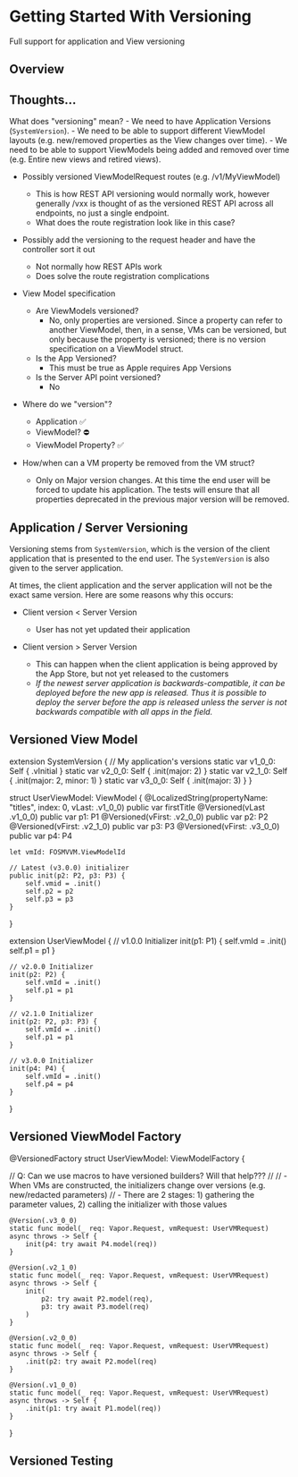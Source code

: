 # Getting Started With Versioning

Full support for application and View versioning

## Overview


## Thoughts...

What does "versioning" mean?
    - We need to have Application Versions (``SystemVersion``).
    - We need to be able to support different ViewModel layouts (e.g. new/removed properties as the View changes over time).
    - We need to be able to support ViewModels being added and removed over time (e.g. Entire new views and retired views). 

- Possibly versioned ViewModelRequest routes (e.g. /v1/MyViewModel)
    - This is how REST API versioning would normally work, however generally /vxx is thought of as the versioned REST API across all endpoints, no just a single endpoint.
    - What does the route registration look like in this case?

- Possibly add the versioning to the request header and have the controller sort it out
    - Not normally how REST APIs work
    - Does solve the route registration complications

- View Model specification
    - Are ViewModels versioned?
        - No, only properties are versioned.  Since a property can refer to another ViewModel, then, in a sense, VMs can be versioned, but only because the property is versioned; there is no version specification on a ViewModel struct.
    - Is the App Versioned?
        - This must be true as Apple requires App Versions
    - Is the Server API point versioned?
        - No

- Where do we "version"?
    - Application ✅
    - ViewModel? ⛔️
    - ViewModel Property? ✅

- How/when can a VM property be removed from the VM struct?
    - Only on Major version changes.  At this time the end user will be forced to update his application.  The tests will ensure that all properties deprecated in the previous major version will be removed.

## Application / Server Versioning

Versioning stems from ``SystemVersion``, which is the version of the client application that is presented to the end user.  The ``SystemVersion`` is also given to the server application.

At times, the client application and the server application will not be the exact same version.  Here are some reasons why this occurs:

- Client version < Server Version
    - User has not yet updated their application

- Client version > Server Version
    - This can happen when the client application is being approved by the App Store, but not yet released to the customers
    - *If the newest server application is backwards-compatible, it can be deployed before the new app is released.  Thus it is possible to deploy the server before the app is released unless the server is not backwards compatible with all apps in the field.*

## Versioned View Model

extension SystemVersion {
    // My application's versions
    static var v1_0_0: Self { .vInitial }
    static var v2_0_0: Self { .init(major: 2) }
    static var v2_1_0: Self { .init(major: 2, minor: 1) }
    static var v3_0_0: Self { .init(major: 3) }
}

struct UserViewModel: ViewModel {
    @LocalizedString(propertyName: "titles", index: 0, vLast: .v1_0_0) public var firstTitle
    @Versioned(vLast .v1_0_0) public var p1: P1
    @Versioned(vFirst: .v2_0_0) public var p2: P2
    @Versioned(vFirst: .v2_1_0) public var p3: P3
    @Versioned(vFirst: .v3_0_0) public var p4: P4

    let vmId: FOSMVVM.ViewModelId

    // Latest (v3.0.0) initializer
    public init(p2: P2, p3: P3) {
        self.vmid = .init()
        self.p2 = p2
        self.p3 = p3
    } 
}

extension UserViewModel {
    // v1.0.0 Initializer
    init(p1: P1) {
        self.vmId = .init()
        self.p1 = p1
    }

    // v2.0.0 Initializer
    init(p2: P2) {
        self.vmId = .init()
        self.p1 = p1
    } 

    // v2.1.0 Initializer
    init(p2: P2, p3: P3) {
        self.vmId = .init()
        self.p1 = p1
    } 

    // v3.0.0 Initializer
    init(p4: P4) {
        self.vmId = .init()
        self.p4 = p4
    } 
}

## Versioned ViewModel Factory

@VersionedFactory
struct UserViewModel: ViewModelFactory {

// Q: Can we use macros to have versioned builders?  Will that help???
//
// - When VMs are constructed, the initializers change over versions (e.g. new/redacted parameters)
// - There are 2 stages: 1) gathering the parameter values, 2) calling the initializer with those values


    @Version(.v3_0_0)
    static func model(_ req: Vapor.Request, vmRequest: UserVMRequest) async throws -> Self {
        init(p4: try await P4.model(req))
    }

    @Version(.v2_1_0)
    static func model(_ req: Vapor.Request, vmRequest: UserVMRequest) async throws -> Self {
        init(
            p2: try await P2.model(req),
            p3: try await P3.model(req) 
        )
    }

    @Version(.v2_0_0)
    static func model(_ req: Vapor.Request, vmRequest: UserVMRequest) async throws -> Self {
        .init(p2: try await P2.model(req)
    }

    @Version(.v1_0_0)
    static func model(_ req: Vapor.Request, vmRequest: UserVMRequest) async throws -> Self {
        .init(p1: try await P1.model(req))
    }

}

## Versioned Testing

